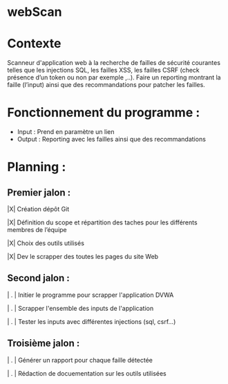 # webScan

# Contexte

Scanneur d'application web à la recherche de failles de sécurité courantes telles que les injections SQL, les failles XSS, les failles CSRF (check présence d’un token ou non par exemple ,..). Faire un reporting montrant la faille (l’input) ainsi que des recommandations pour patcher les failles.

# Fonctionnement du programme : 
- Input : Prend en paramètre un lien
- Output : Reporting avec les failles ainsi que des recommandations 


# Planning : 

## Premier jalon :  

|X| Création dépôt Git 

|X| Définition du scope et répartition des taches pour les différents membres de l’équipe 

|X| Choix des outils utilisés

|X| Dev le scrapper des toutes les pages du site Web

## Second jalon :  

| . | Initier le programme pour scrapper l'application DVWA

| . | Scrapper l'ensemble des inputs de l'application 

| . | Tester les inputs avec différentes injections (sql, csrf...)


## Troisième jalon : 

| . | Générer un rapport pour chaque faille détectée

| . | Rédaction de docuementation sur les outils utilisées 
